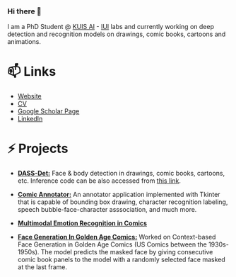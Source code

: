 ### Hi there 👋

I am a PhD Student @ [KUIS AI](https://ai.ku.edu.tr/) - [IUI](https://iui.ku.edu.tr/) labs and currently working on deep detection and recognition models on drawings, comic books, cartoons and animations. 

# 📫 Links

- [Website](https://barisbatuhan.github.io/)
- [CV](https://docs.google.com/document/d/1n1jQHmRx_SDG29gy4IX7imZTzznWo0H5WJ8NzU2BsZo/edit?usp=sharing)
- [Google Scholar Page](https://scholar.google.com/citations?user=nvt9dGsAAAAJ&hl=en)
- [LinkedIn](https://www.linkedin.com/in/barisbatuhan)

# ⚡ Projects

- [**DASS-Det:**](https://github.com/barisbatuhan/DASS_Detector) Face & body detection in drawings, comic books, cartoons, etc. Inference code can be also accessed from [this link](https://github.com/barisbatuhan/DASS_Det_Inference).

- [**Comic Annotator:**](https://github.com/barisbatuhan/ComicAnnotator) An annotator application implemented with Tkinter that is capable of bounding box drawing, character recognition labeling, speech bubble-face-character asssociation, and much more.

- [**Multimodal Emotion Recognition in Comics**](https://github.com/inzva/emotion-recognition-drawings)

- [**Face Generation In Golden Age Comics:**](https://github.com/barisbatuhan/SSuperGAN) Worked on Context-based Face Generation in Golden Age Comics (US Comics between the 1930s-1950s). The model predicts the masked face by giving consecutive comic book panels to the model with a randomly selected face masked at the last frame.


<!--
**barisbatuhan/barisbatuhan** is a ✨ _special_ ✨ repository because its `README.md` (this file) appears on your GitHub profile.

Here are some ideas to get you started:

- 🔭 I’m currently working on ...
- 🌱 I’m currently learning ...
- 👯 I’m looking to collaborate on ...
- 🤔 I’m looking for help with ...
- 💬 Ask me about ...
- 📫 How to reach me: ...
- 😄 Pronouns: ...
- ⚡ Fun fact: ...
-->
